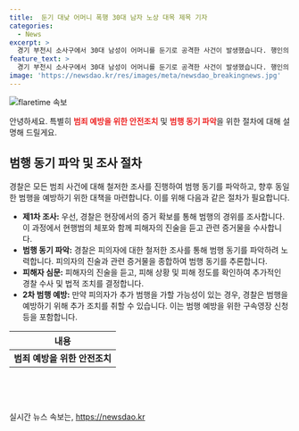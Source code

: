 ```yaml
---
title:  둔기 대낮 어머니 폭행 30대 남자 노상 대목 제목 기자
categories:
  - News
excerpt: >
  경기 부천시 소사구에서 30대 남성이 어머니를 둔기로 공격한 사건이 발생했습니다. 행인의 신고를 받은 경찰이 장소에 도착하여 A씨를 체포했고, 피해를 입은 어머니는 병원으로 이송되었습니다. 이들은 모자 관계로 확인됐으며, A씨는 특수존속상해 혐의로 입건됐습니다. 경찰은 추가 범행을 방지하기 위해 구속영장을 신청할 예정이며, A씨의 진술을 통해 정확한 사건 경위를 파악 중입니다. (150자)
feature_text: >
  경기 부천시 소사구에서 30대 남성이 어머니를 둔기로 공격한 사건이 발생했습니다. 행인의 신고를 받은 경찰이 장소에 도착하여 A씨를 체포했고, 피해를 입은 어머니는 병원으로 이송되었습니다. 이들은 모자 관계로 확인됐으며, A씨는 특수존속상해 혐의로 입건됐습니다. 경찰은 추가 범행을 방지하기 위해 구속영장을 신청할 예정이며, A씨의 진술을 통해 정확한 사건 경위를 파악 중입니다. (150자)
image: 'https://newsdao.kr/res/images/meta/newsdao_breakingnews.jpg'
---
```


<p><img src="https://newsdao.kr/res/images/meta/newsdao_breakingnews.jpg" alt="flaretime 속보" /></p>

<p>안녕하세요. 특별히 <b><span style="color: #ee2323;">범죄 예방을 위한 안전조치</span></b> 및 <b><span style="color: #ee2323;">범행 동기 파악</span></b>을 위한 절차에 대해 설명해 드릴게요.</p>

<h2 data-ke-size="size26">범행 동기 파악 및 조사 절차</h2>

<p data-ke-size="size16">경찰은 모든 범죄 사건에 대해 철저한 조사를 진행하여 범행 동기를 파악하고, 향후 동일한 범행을 예방하기 위한 대책을 마련합니다. 이를 위해 다음과 같은 절차가 필요합니다.</p>

<ul>
<li><b>제1차 조사:</b> 우선, 경찰은 현장에서의 증거 확보를 통해 범행의 경위를 조사합니다. 이 과정에서 현행범의 체포와 함께 피해자의 진술을 듣고 관련 증거물을 수사합니다.</li>
<li><b>범행 동기 파악:</b> 경찰은 피의자에 대한 철저한 조사를 통해 범행 동기를 파악하려 노력합니다. 피의자의 진술과 관련 증거물을 종합하여 범행 동기를 추론합니다.</li>
<li><b>피해자 심문:</b> 피해자의 진술을 듣고, 피해 상황 및 피해 정도를 확인하여 추가적인 경찰 수사 및 법적 조치를 결정합니다.</li>
<li><b>2차 범행 예방:</b> 만약 피의자가 추가 범행을 가할 가능성이 있는 경우, 경찰은 범행을 예방하기 위해 추가 조치를 취할 수 있습니다. 이는 범행 예방을 위한 구속영장 신청 등을 포함합니다.</li>
</ul>

<table>
<thead>
<tr>
<th style="text-align: center;">내용</th>
</tr>
</thead>
<tbody>
<tr>
<td style="text-align: center; height: 17px;"><b>범죄 예방을 위한 안전조치</b></td>
</tr>
</tbody>
</table>

<p data-ke-size="size16">&nbsp;</p>

<p data-ke-size="size16">&nbsp;</p>
실시간 뉴스 속보는, <a href="https://newsdao.kr" rel="dofollow">https://newsdao.kr</a>


